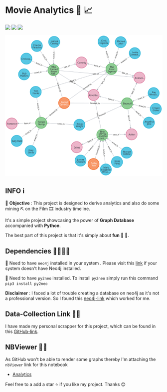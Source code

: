 # Movie Analytics 🎥 📈



![](https://img.shields.io/badge/Made--with-Python-important?style=plastic&logo=python&logoColor=yellow) ![](https://img.shields.io/badge/Type-Analytics-informational?style=plastic) ![](https://img.shields.io/badge/version-v1.0-success?style=plastic) 

![](https://github.com/lucifermorningstar1305/movieAnalytics/blob/main/Movie_analytics.png?raw=true)



## INFO ℹ️



🎯 **Objective** : This project is designed to derive analytics and also do some mining ⛏ on the Film :film_strip: industry timeline. 

It's a simple project showcasing the power of **Graph Database** accompanied with **Python**. 

The best part of this project is that it's simply about **fun** 🥳 🥳. 



## Dependencies 👨‍👩‍👧‍👦

📌 Need to have `neo4j` installed in your system . Please visit this [link](https://www.digitalocean.com/community/tutorials/how-to-install-and-configure-neo4j-on-ubuntu-20-04) if your system doesn't have Neo4j installed.

📌 Need to have `py2neo` installed. To install `py2neo` simply run this command `pip3 install py2neo`

**Disclaimer** : I faced a lot of trouble creating a database on neo4j as it's not a professional version. So I found this [neo4j-link](https://stackoverflow.com/questions/60429947/error-occurs-when-creating-a-new-database-under-neo4j-4-0) which worked for me.



## Data-Collection Link 👨‍💻

I have made my personal scrapper for this project, which can be found in this [GitHub-link](https://github.com/lucifermorningstar1305/scrappy). 

## NBViewer 📔📔

As GitHub won't be able to render some graphs thereby I'm attaching the `nbViewer` link for this notebook

* [Analytics](https://nbviewer.ipython.org/github/lucifermorningstar1305/movieAnalytics/blob/main/Analytics.ipynb)



 Feel free to a add a star ⭐ if you like my project. Thanks 😊 



